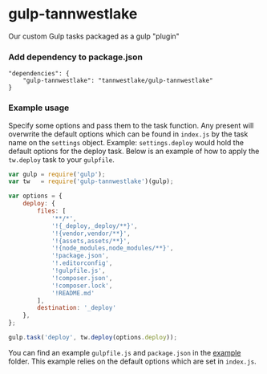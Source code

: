 # gulp-tannwestlake
Our custom Gulp tasks packaged as a gulp "plugin"

### Add dependency to package.json
```
"dependencies": {
    "gulp-tannwestlake": "tannwestlake/gulp-tannwestlake"
}
```

### Example usage

Specify some options and pass them to the task function. Any present will overwrite the default options which can be found in `index.js` by the task name on the `settings` object. Example: `settings.deploy` would hold the default options for the deploy task. Below is an example of how to apply the `tw.deploy` task to your `gulpfile`.

```js
var gulp = require('gulp');
var tw   = require('gulp-tannwestlake')(gulp);

var options = {
    deploy: {
        files: [
            '**/*',
            '!{_deploy,_deploy/**}',
            '!{vendor,vendor/**}',
            '!{assets,assets/**}',
            '!{node_modules,node_modules/**}',
            '!package.json',
            '!.editorconfig',
            '!gulpfile.js',
            '!composer.json',
            '!composer.lock',
            '!README.md'
        ],
        destination: '_deploy'
    },
};

gulp.task('deploy', tw.deploy(options.deploy));
```

You can find an example `gulpfile.js` and `package.json` in the [example](/example) folder. This example relies on the default options which are set in `index.js`.
